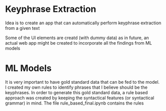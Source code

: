 # Keyphrase Extraction

Idea is to create an app that can automatically perform keyphrase extraction from a given text

Some of the UI elements are creatd (with dummy data) as in future, an actual web app might be created to incorporate all the findings from ML models

# ML Models

It is very important to have gold standard data that can be fed to the model. I created my own rules to identify phrases that I believe should be the keyphrases. In order to generate this gold standard data, a rule based approach was created by keeping the syntactical features (or syntactical grammar) in mind. The file rule_based_final.ipynb contains the rules
